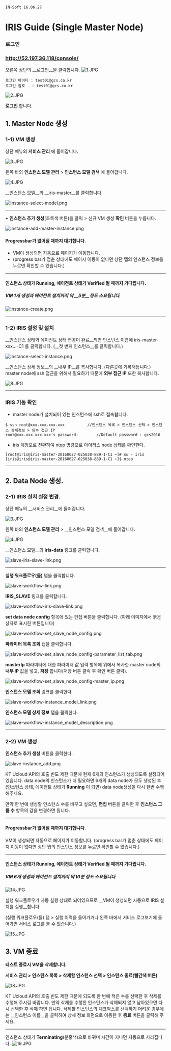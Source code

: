 
                                                                                                IN-Soft 16.06.27
# IRIS Guide (Single Master Node)
### 로그인
### http://52.197.36.118/console/
오른쪽 상단의 __로그인__을 클릭합니다.
![1.JPG](https://s3-ap-northeast-1.amazonaws.com/torchpad-production/wikis/1595/88fdkLARFyLgoGxVCU6z_1.JPG)
```
로그인 아이디 : test01@gcs.co.kr
로그인 암호   : test01@gcs.co.kr
```
![2.JPG](https://s3-ap-northeast-1.amazonaws.com/torchpad-production/wikis/1595/Z8ihXTqQNS1TmOABwsZ3_2.JPG)

__로그인__ 합니다.

## 1. Master Node 생성
### 1-1) VM 생성
상단 메뉴의 __서비스 관리__ 에 들어갑니다.

![3.JPG](https://s3-ap-northeast-1.amazonaws.com/torchpad-production/wikis/1595/GFNiAnclRNSTALHudXLG_3.JPG)

왼쪽 바의 __인스턴스 모델 관리__ > __인스턴스 모델 검색__ 에 들어갑니다.

![4.JPG](https://s3-ap-northeast-1.amazonaws.com/torchpad-production/wikis/1595/dhWslx7QWm9eW31lVHNT_4.JPG)

__인스턴스 모델__의 __iris-master__를 클릭합니다.

![instance-select-model.png](https://s3-ap-northeast-1.amazonaws.com/torchpad-production/wikis/1595/uEFY66DOQ6aVnTp8vixw_instance-select-model.png)

---
__+ 인스턴스 추가 생성__(초록색 버튼)을 클릭 > 신규 VM 생성 __확인__ 버튼을 누릅니다.

![instance-add-master-instance.png](https://s3-ap-northeast-1.amazonaws.com/torchpad-production/wikis/1595/a7Ek5eoISYWbdQGBoApV_instance-add-master-instance.png)


#### __Progressbar가 없어질 때까지 대기합니다.__
- VM이 생성되면 자동으로 페이지가 이동합니다. 
- (progress bar가 멈춘 상태에도 페이지 이동이 없다면 상단 탭의 인스턴스 정보를 누르면 확인할 수 있습니다.)

---  

#### __인스턴스 상태가 Running, 에이전트 상태가 Verified 될 때까지 기다립니다.__
##### VM 1개 생성과 에이전트 설치까지 약 __5분__정도 소요됩니다.

![instance-create.png](https://s3-ap-northeast-1.amazonaws.com/torchpad-production/wikis/1595/oUP6Nc9jQviX9PINRHWF_instance-create.png)

---
### 1-2) IRIS 설정 및 설치

__인스턴스 상태와 에이전트 상태 변경이 완료__되면 인스턴스 이름에 iris-master-xxx...-C1 를 클릭합니다. (__첫 번째 인스턴스__를 클릭합니다.)

![instance-select-instance.png](https://s3-ap-northeast-1.amazonaws.com/torchpad-production/wikis/1595/bn40et5oQXKyzy33ByNu_instance-select-instance.png)

__인스턴스 상세 정보__의 __내부 IP__를 복사합니다. (다른곳에 기록해둡니다.)
master node에 ssh 접근을 위해서 필요하기 때문에 __외부 접근 IP__ 또한 복사합니다. 

![8.JPG](https://s3-ap-northeast-1.amazonaws.com/torchpad-production/wikis/1595/cpoCVwh6R7SFh98ioW79_8.JPG)

---
### IRIS 기동 확인
- master node가 설치되어 있는 인스턴스에 ssh로 접속합니다.
```
$ ssh root@xxx.xxx.xxx.xxx          //인스턴스 목록 > 인스턴스 선택 > 인스턴스 상세정보 > 외부 접근 IP
root@xxx.xxx.xxx.xxx's password:        //Default password : gcs2016
```

- iris 계정으로 전환하여 ntop 명령으로 아이리스 node 상태를 확인한다.
```
[root@iris@iris-master-20160627-025038-889-1-C1 ~]# su - iris
[iris@iris@iris-master-20160627-025038-889-1-C1 ~]$ ntop
```

---
## __2. Data Node 생성.__
### 2-1) IRIS 설치 설정 변경.
상단 메뉴의 __서비스 관리__에 들어갑니다.

![3.JPG](https://s3-ap-northeast-1.amazonaws.com/torchpad-production/wikis/1595/GFNiAnclRNSTALHudXLG_3.JPG)

왼쪽 바의 __인스턴스 모델 관리__ > __인스턴스 모델 검색__에 들어갑니다.

![4.JPG](https://s3-ap-northeast-1.amazonaws.com/torchpad-production/wikis/1595/dhWslx7QWm9eW31lVHNT_4.JPG)

__인스턴스 모델__의 __iris-data__ 링크를 클릭합니다.

![slave-iris-slave-link.png](https://s3-ap-northeast-1.amazonaws.com/torchpad-production/wikis/1595/0Y0XFiQ0TmNbWULogCgt_slave-iris-slave-link.png)

---

__실행 워크플로우(들)__ 탭을 클릭합니다.

![slave-workflow-link.png](https://s3-ap-northeast-1.amazonaws.com/torchpad-production/wikis/1595/7AUgfYpLSmq73DtvZpQH_slave-workflow-link.png)

__IRIS_SLAVE__ 링크를 클릭합니다.

![slave-workflow-iris-slave-link.png](https://s3-ap-northeast-1.amazonaws.com/torchpad-production/wikis/1595/joVisH1SCWVxAjC0Kcbg_slave-workflow-iris-slave-link.png)

__set data node config__ 항목에 있는 편집 버튼을 클릭합니다.
(아래 이미지에서 붉은 상자로 표시한 버튼입니다)

![slave-workflow-set_slave_node_config.png](https://s3-ap-northeast-1.amazonaws.com/torchpad-production/wikis/1595/uOp5W1xLSmq1iGRsvutM_slave-workflow-set_slave_node_config.png)

__파라미터 목록 조회__ 탭을 클릭합니다.

![slave-workflow-set_slave_node_config-parameter_list_tab.png](https://s3-ap-northeast-1.amazonaws.com/torchpad-production/wikis/1595/43Bd8wCZRpCAbp0YyG4c_slave-workflow-set_slave_node_config-parameter_list_tab.png)

__masterIp__ 파라미터에 대한 파라미터 값 입력 항목에 위에서 복사한 master node의 __내부 IP__ 값을 넣고, __저장__ 합니다(저장 버튼 클릭 후 확인 버튼 클릭).

![slave-workflow-set_slave_node_config-master_ip.png](https://s3-ap-northeast-1.amazonaws.com/torchpad-production/wikis/1595/Ql1QOoY2S7S6CVO7YBnW_slave-workflow-set_slave_node_config-master_ip.png)

__인스턴스 모델 조회__ 링크를 클릭한다.

![slave-workflow-instance_model_link.png](https://s3-ap-northeast-1.amazonaws.com/torchpad-production/wikis/1595/H70tus4Sm6nIOgoA8ivQ_slave-workflow-instance_model_link.png)

__인스턴스 모델 상세 정보__ 탭을 클릭한다.

![slave-workflow-instance_model_description.png](https://s3-ap-northeast-1.amazonaws.com/torchpad-production/wikis/1595/ZhrQri7ROq3o1O0hIRjI_slave-workflow-instance_model_description.png)

---

### 2-2) VM 생성

__인스턴스 추가 생성__ 버튼을 클릭한다.

![slave-instance_add.png](https://s3-ap-northeast-1.amazonaws.com/torchpad-production/wikis/1595/q52fG7kQSqSHP503Rm2k_slave-instance_add.png)

KT Ucloud API의 호출 빈도 제한 때문에 현재 6개의 인스턴스가 생성되도록 설정되어있습니다. data node의 인스턴스가 더 필요하면 6개의 data node가 모두 생성된 후(인스턴스 상태, 에이전트 상태가 __Running__ 이 되면) data node생성을 다시 한번 수행해주세요.

만약 한 번에 생성할 인스턴스 수를 바꾸고 싶으면, __편집__ 버튼을 클릭한 후 __인스턴스 그룹 수__ 항목의 값을 변경하면 됩니다.

---

#### __Progressbar가 없어질 때까지 대기합니다.__
VM이 생성되면 자동으로 페이지가 이동합니다. (progress bar가 멈춘 상태에도 페이지 이동이 없다면 상단 탭의 인스턴스 정보를 누르면 확인할 수 있습니다.)

---

#### __인스턴스 상태가 Running, 에이전트 상태가 Verified 될 때까지 기다립니다.__
##### VM 6개 생성과 에이전트 설치까지 약 __10분__ 정도 소요됩니다.

![14.JPG](https://s3-ap-northeast-1.amazonaws.com/torchpad-production/wikis/1595/FipsD7QcQ9GvbfMAJhWb_14.JPG)

실행 워크플로우가 자동 실행 상태로 되어있으므로 __VM이 생성되면 자동으로 IRIS 설치를 실행__합니다.

(실행 워크플로우(들) 탭 > 실행 이력을 들어가거나 왼쪽 바에서 서비스 로그보기에 들어가면 서비스 로그를 볼 수 있습니다.)

![15.JPG](https://s3-ap-northeast-1.amazonaws.com/torchpad-production/wikis/1595/GGXTBGjQOCi7tAj6XTfY_15.JPG)


## __3. VM 종료__

__테스트 종료시 VM을 삭제합니다.__

__서비스 관리 > 인스턴스 목록 > 삭제할 인스턴스 선택 > 인스턴스 종료(빨간색 버튼)__

![18.JPG](https://s3-ap-northeast-1.amazonaws.com/torchpad-production/wikis/1595/dx6AT4r5TSCzMyY96G95_18.JPG)

KT Ucloud API의 호출 빈도 제한 때문에 되도록 한 번에 적은 수를 선택한 후 삭제를 수행해 주시길 바랍니다. 만약 삭제를 수행한 인스턴스가 삭제되지 않고 남아있으면 다시 선택한 후 삭제 하면 됩니다.
삭제할 인스턴스의 체크박스를 선택하기 어려운 경우에는 __인스턴스 이름__을 클릭하여 상세 정보 화면으로 이동한 후 __종료__ 버튼을 클릭해 주세요.

---

인스턴스 상태가 __Terminating__(분홍색)으로 바뀌며 시간이 지나면 자동으로 사라집니다. 
![19.JPG](https://s3-ap-northeast-1.amazonaws.com/torchpad-production/wikis/1595/tAhUQToEQMmimoEGlqTX_19.JPG)




